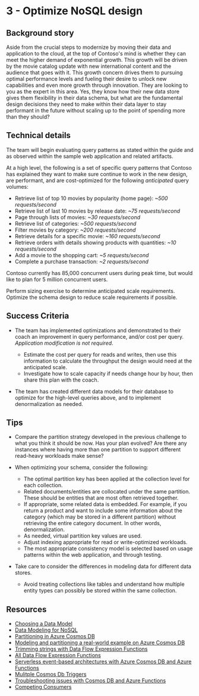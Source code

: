 # 3 - Optimize NoSQL design

## Background story

Aside from the crucial steps to modernize by moving their data and application to the cloud, at the top of Contoso's mind is whether they can meet the higher demand of exponential growth.  This growth will be driven by the movie catalog update with new international content and the audience that goes with it. This growth concern drives them to pursuing optimal performance levels and fueling their desire to unlock new capabilities and even more growth through innovation. They are looking to you as the expert in this area. Yes, they know how their new data store gives them flexibility in their data schema, but what are the fundamental design decisions they need to make within their data layer to stay performant in the future without scaling up to the point of spending more than they should?

## Technical details

The team will begin evaluating query patterns as stated within the guide and as observed within the sample web application and related artifacts.

At a high level, the following is a set of specific query patterns that Contoso has explained they want to make sure continue to work in the new design, are performant, and are cost-optimized for the following *anticipated* query volumes:

- Retrieve list of top 10 movies by popularity (home page): *~500 requests/second*
- Retrieve list of last 10 movies by release date: *~75 requests/second*
- Page through lists of movies: *~30 requests/second*
- Retrieve list of categories: *~500 requests/second*
- Filter movies by category: *~200 requests/second*
- Retrieve details for a specific movie: *~160 requests/second*
- Retrieve orders with details showing products with quantities: *~10 requests/second*
- Add a movie to the shopping cart: *~5 requests/second*
- Complete a purchase transaction: *~2 requests/second*

Contoso currently has 85,000 concurrent users during peak time, but would like to plan for 5 million concurrent users.

Perform sizing exercise to determine anticipated scale requirements. Optimize the schema design to reduce scale requirements if possible.

## Success Criteria

- The team has implemented optimizations and demonstrated to their coach an improvement in query performance, and/or cost per query. *Application modification is not required*.

    - Estimate the cost per query for reads and writes, then use this information to calculate the throughput the design would need at the anticipated scale.
    - Investigate how to scale capacity if needs change hour by hour, then share this plan with the coach.

- The team has created different data models for their database to optimize for the high-level queries above, and to implement denormalization as needed.

## Tips

- Compare the partition strategy developed in the previous challenge to what you think it should be now. Has your plan evolved? Are there any instances where having more than one partition to support different read-heavy workloads make sense?
- When optimizing your schema, consider the following:

    - The optimal partition key has been applied at the collection level for each collection.
    - Related documents/entities are collocated under the same partition. These should be entities that are most often retrieved together.
    - If appropriate, some related data is embedded. For example, if you return a product and want to include some information about the category (which may be stored in a different partition) without retrieving the entire category document. In other words, denormalization.
    - As needed, virtual partition key values are used.
    - Adjust indexing appropriate for read or write-optimized workloads.
    - The most appropriate consistency model is selected based on usage patterns within the web application, and through testing.

- Take care to consider the differences in modeling data for different data stores.

    - Avoid treating collections like tables and understand how multiple entity types can possibly be stored within the same collection.

## Resources

- [Choosing a Data Model](https://docs.microsoft.com/azure/architecture/data-guide/big-data/non-relational-data)
- [Data Modeling for NoSQL](https://docs.microsoft.com/azure/cosmos-db/modeling-data)
- [Partitioning in Azure Cosmos DB](https://docs.microsoft.com/azure/cosmos-db/partitioning-overview)
- [Modeling and partitioning a real-world example on Azure Cosmos DB](https://docs.microsoft.com/azure/cosmos-db/how-to-model-partition-example)
- [Trimming strings with Data Flow Expression Functions](https://docs.microsoft.com/en-us/azure/data-factory/data-flow-expression-functions#trim)
- [All Data Flow Expression Functions](https://docs.microsoft.com/en-us/azure/data-factory/data-flow-expression-functions)
- [Serverless event-based architectures with Azure Cosmos DB and Azure Functions](https://docs.microsoft.com/en-us/azure/cosmos-db/change-feed-functions)
- [Mulitple Cosmos Db Triggers](https://docs.microsoft.com/en-us/azure/cosmos-db/how-to-create-multiple-cosmos-db-triggers)  
- [Troubleshooting issues with Cosmos DB and Azure Functions](https://docs.microsoft.com/en-us/azure/cosmos-db/troubleshoot-changefeed-functions)  
- [Competing Consumers](https://docs.microsoft.com/en-us/azure/architecture/patterns/competing-consumers)
